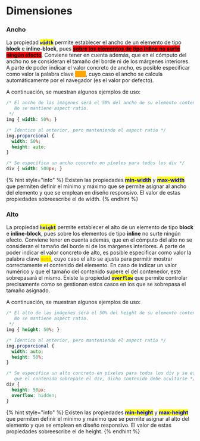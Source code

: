 # Dimensiones

### Ancho

La propiedad <mark style="color:blue;">**`width`**</mark> permite establecer el ancho de un elemento de tipo **block** e **inline-block**, pues <mark style="background-color:red;">**sobre los elementos de tipo inline no surte ningún efecto**</mark>. Conviene tener en cuenta además, que en el cómputo del ancho no se consideran el tamaño del borde ni de los márgenes interiores. A parte de poder indicar el valor concreto de ancho, es posible especificar como valor la palabra clave <mark style="color:orange;background-color:orange;">**`auto`**</mark>, cuyo caso el ancho se calcula automáticamente por el navegador (es el valor por defecto).

A continuación, se muestran algunos ejemplos de uso:

```css
/* El ancho de las imágenes será el 50% del ancho de su elemento contenedor (padre)
   No se mantiene aspect ratio.
 */
img { width: 50%; }

/* Ídentico al anterior, pero manteniendo el aspect ratio */
img.proporcional {
  width: 50%;
  height: auto;
}

/* Se específica un ancho concreto en píxeles para todos los div */
div { width: 500px; }
```

{% hint style="info" %}
Existen las propiedades <mark style="color:blue;">**min-width**</mark> y <mark style="color:blue;">**max-width**</mark> que permiten definir el mínimo y máximo que se permite asignar al ancho del elemento y que se emplean en diseño responsivo. El valor de estas propiedades sobreescribe el de width.
{% endhint %}

### Alto

La propiedad <mark style="color:blue;">**`height`**</mark> permite establecer el alto de un elemento de tipo **block** e **inline-block**, pues sobre los elementos de tipo **inline** no surte ningún efecto. Conviene tener en cuenta además, que en el cómputo del alto no se consideran el tamaño del borde ni de los márgenes interiores. A parte de poder indicar el valor concreto de alto, es posible especificar como valor la palabra clave <mark style="color:orange;">**`auto`**</mark>, cuyo caso el alto se ajusta para permitir mostrar correctamente el contenido del elemento. En caso de indicar un valor numérico y que el tamaño del contenido supere el del contenedor, este sobrepasará el mismo. Existe la propiedad <mark style="color:blue;">**`overflow`**</mark> que permite controlar precisamente como se gestionan estos casos en los que se sobrepasa el tamaño asignado.

A continuación, se muestran algunos ejemplos de uso:

```css
/* El alto de las imágenes será el 50% del height de su elemento contenedor (padre)
   No se mantiene aspect ratio.
 */
img { height: 50%; }

/* Ídentico al anterior, pero manteniendo el aspect ratio */
img.proporcional {
  width: auto;
  height: 50%;
}

/* Se específica un alto concreto en píxeles para todos los div y se especifica que en caso
   que el contenido sobrepase el div, dicho contenido debe ocultarse */
div { 
  height: 50px; 
  overflow: hidden;
}
```

{% hint style="info" %}
Existen las propiedades <mark style="color:blue;">**min-height**</mark> y <mark style="color:blue;">**max-height**</mark> que permiten definir el mínimo y máximo que se permite asignar al alto del elemento y que se emplean en diseño responsivo. El valor de estas propiedades sobreescribe el de height.
{% endhint %}
